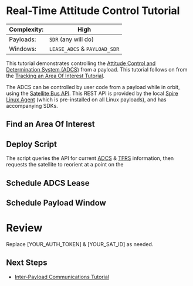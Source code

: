 # Real-Time Attitude Control Tutorial

|Complexity:|High|
|-|-|
|Payloads:|`SDR` (any will do)|
|Windows:|`LEASE_ADCS` & `PAYLOAD_SDR`|

This tutorial demonstrates controlling the [Attitude Control and Determination System (ADCS)](../../AttitudeControl.md) from a payload. This tutorial follows on from the [Tracking an Area Of Interest Tutorial](../aoi/).

The ADCS can be controlled by user code from a payload while in orbit, using the [Satellite Bus API](https://developers.spire.com/satellite-bus-api/). This REST API is provided by the local [Spire Linux Agent](https://developers.sbox.spire.com/spire-linux-agent-docs/index.html#spire-linux-agent-introduction) (which is pre-installed on all Linux payloads), and has accompanying SDKs.

## Find an Area Of Interest



## Deploy Script

The script queries the API for current [ADCS](https://developers.sbox.spire.com/satellite-bus-api/index.html#adcs) & [TFRS](https://developers.sbox.spire.com/satellite-bus-api/index.html#tfrs) information, then requests the satellite to reorient at a point on the 

## Schedule ADCS Lease


## Schedule Payload Window


# Review

<aside class="notice">Replace [YOUR_AUTH_TOKEN] & [YOUR_SAT_ID] as needed.</aside>


## Next Steps

 - [Inter-Payload Communications Tutorial](./tutorials/ipc/)
